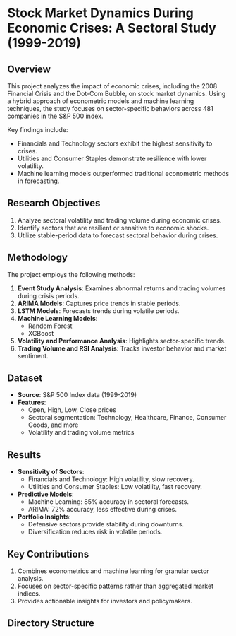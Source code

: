 # Stock Market Dynamics During Economic Crises: A Sectoral Study (1999-2019)

## Overview
This project analyzes the impact of economic crises, including the 2008 Financial Crisis and the Dot-Com Bubble, on stock market dynamics. Using a hybrid approach of econometric models and machine learning techniques, the study focuses on sector-specific behaviors across 481 companies in the S&P 500 index.

Key findings include:
- Financials and Technology sectors exhibit the highest sensitivity to crises.
- Utilities and Consumer Staples demonstrate resilience with lower volatility.
- Machine learning models outperformed traditional econometric methods in forecasting.

## Research Objectives
1. Analyze sectoral volatility and trading volume during economic crises.
2. Identify sectors that are resilient or sensitive to economic shocks.
3. Utilize stable-period data to forecast sectoral behavior during crises.

## Methodology
The project employs the following methods:
1. **Event Study Analysis**: Examines abnormal returns and trading volumes during crisis periods.
2. **ARIMA Models**: Captures price trends in stable periods.
3. **LSTM Models**: Forecasts trends during volatile periods.
4. **Machine Learning Models**:
   - Random Forest
   - XGBoost
5. **Volatility and Performance Analysis**: Highlights sector-specific trends.
6. **Trading Volume and RSI Analysis**: Tracks investor behavior and market sentiment.

## Dataset
- **Source**: S&P 500 Index data (1999-2019)
- **Features**:
  - Open, High, Low, Close prices
  - Sectoral segmentation: Technology, Healthcare, Finance, Consumer Goods, and more
  - Volatility and trading volume metrics

## Results
- **Sensitivity of Sectors**:
  - Financials and Technology: High volatility, slow recovery.
  - Utilities and Consumer Staples: Low volatility, fast recovery.
- **Predictive Models**:
  - Machine Learning: 85% accuracy in sectoral forecasts.
  - ARIMA: 72% accuracy, less effective during crises.
- **Portfolio Insights**:
  - Defensive sectors provide stability during downturns.
  - Diversification reduces risk in volatile periods.

## Key Contributions
1. Combines econometrics and machine learning for granular sector analysis.
2. Focuses on sector-specific patterns rather than aggregated market indices.
3. Provides actionable insights for investors and policymakers.

## Directory Structure
